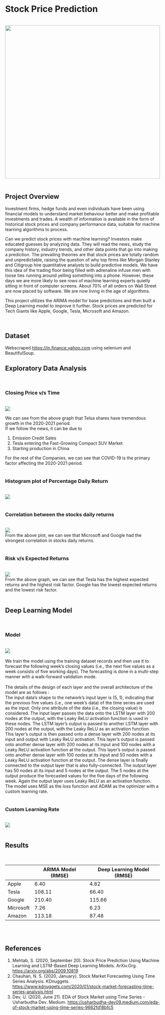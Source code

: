 # Stock Price Prediction
<br>
<img src='images/Stock-Price-Prediction.jpg' width = '100%' height='500px'>
<br>
<br>

## Project Overview

Investment firms, hedge funds and even individuals have been using financial models to understand market behaviour better and make profitable investments and trades. A wealth of information is available in the form of historical stock prices and company performance data, suitable for machine learning algorithms to process.

Can we predict stock prices with machine learning? Investors make educated guesses by analyzing data. They will read the news, study the company history, industry trends, and other data points that go into making a prediction. The prevailing theories are that stock prices are totally random and unpredictable, raising the question of why top firms like Morgan Stanley and Citigroup hire quantitative analysts to build predictive models. We have this idea of the trading floor being filled with adrenaline infuse men with loose ties running around yelling something into a phone. However, these days we are more likely to see rows of machine learning experts quietly sitting in front of computer screens. About 70% of all orders on Wall Street are now placed by software. We are now living in the age of algorithms.

This project utilizes the ARIMA model for base predictions and then built a Deep Learning model to improve it further. Stock prices are predicted for Tech Giants like Apple, Google, Tesla, Microsoft and Amazon.

<br>

## Dataset
Webscraped https://in.finance.yahoo.com using selenium and BeautifulSoup.
<br>

## Exploratory Data Analysis
<br>

### Closing Price v/s Time
<br>
<img src='images/Moving_Average.png'>

We can see from the above graph that Telsa shares have tremendous growth in the 2020-2021 period.
<br>
If we follow the news, it can be due to

1. Emission Credit Sales
2. Tesla entering the Fast-Growing Compact SUV Market
3. Starting production in China

For the rest of the Companies, we can see that COVID-19 is the primary factor affecting the 2020-2021 period.
<br>
<br>

### Histogram plot of Percentage Daily Return 
<br>
<img src='images/Daily_Returns.png'>
<br>
<br>

### Correlation between the stocks daily returns
<br>
<img src='images/Correlation_Plot.png'>
<br>
From the above plot, we can see that Microsoft and Google had the strongest correlation in stocks daily returns.
<br>
<br>

### Risk v/s Expected Returns
<br>
<img src='images/Risk_vs_Expected_Returns.png'>
<br>
From the above graph, we can see that Tesla has the highest expected returns and the highest risk factor. Google has the lowest expected returns and the lowest risk factor.
<br>
<br>

## Deep Learning Model
<br>

### Model
<br>
<img src='images/model.png'>
<br><br>
We train the model using the training dataset records and then use it to forecast the following week’s closing values (i.e., the next five values as a week consists of five working days). The forecasting is done in a multi-step manner with a walk-forward validation mode. <br><br> 
The details of the design of each layer and the overall architecture of the model are as follows :
<br>
The input data’s shape to the network’s input layer is (5, 1), indicating that the previous five values (i.e., one week’s data) of the time series are used as the input. Only one attribute of the data (i.e., the closing value) is considered. The input layer passes the data onto the LSTM layer with 200 nodes at the output, with the Leaky ReLU activation function is used in these nodes. The LSTM layer’s output is passed to another LSTM layer with 200 nodes at the output, with the Leaky ReLU as an activation function. This layer’s output is then passed onto a dense layer with 200 nodes at its input and output with Leaky ReLU activation. This layer’s output is passed onto another dense layer with 200 nodes at its input and 100 nodes with a Leaky ReLU activation function at the output. This layer’s output is passed onto another dense layer with 100 nodes at its input and 50 nodes with a Leaky ReLU activation function at the output. The dense layer is finally connected to the output layer that is also fully-connected. The output layer has 50 nodes at its input and 5 nodes at the output. The 5 nodes at the output produce the forecasted values for the five days of the following week. Again the output layer uses Leaky ReLU as an activation function. The model uses MSE as the loss function and ADAM as the optimizer with a custom learning rate. 
<br><br>

### Custom Learning Rate 
<br>
<img src='images/Learning_Rate.png'>
<br>
<br>

## Results
<br>

|           | ARIMA Model (RMSE) | Deep Learning Model (RMSE) | 
| --------- | ------------------ | -------------------------- |
| Apple     | 6.40               | 4.82                       |
| Tesla     | 108.11             | 66.40                      |
| Google    | 210.40             | 115.66                     |
| Microsoft | 7.26               | 6.23                       |
| Amazon    | 113.18             | 87.48                      |

<br>
<br>

## References
1. Mehtab, S. (2020, September 20). Stock Price Prediction Using Machine Learning and LSTM-Based Deep Learning Models. ArXiv.Org. https://arxiv.org/abs/2009.10819
2. Chauhan, N. S. (2020, January). Stock Market Forecasting Using Time Series Analysis. KDnuggets. https://www.kdnuggets.com/2020/01/stock-market-forecasting-time-series-analysis.html
3. Dev, U. (2020, June 21). EDA of Stock Market using Time Series - Usharbudha Dev. Medium. https://usharbudha-dev09.medium.com/eda-of-stock-market-using-time-series-9662fd18bfc5
